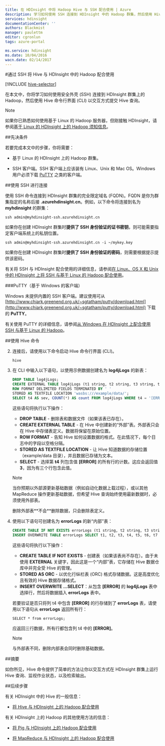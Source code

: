 ```yaml
---
title: 在 HDInsight 中将 Hadoop Hive 与 SSH 配合使用 | Azure
description: 学习如何使用 SSH 连接到 HDInsight 中的 Hadoop 群集，然后使用 Hive 命令行界面以交互方式提交 Hive 查询。
services: hdinsight
documentationCenter: ''
authors: Blackmist
manager: paulettm
editor: cgronlun
tags: azure-portal

ms.service: hdinsight
ms.date: 10/04/2016
wacn.date: 02/14/2017
---
```


#通过 SSH 将 Hive 与 HDInsight 中的 Hadoop 配合使用

[!INCLUDE [hive-selector](../../includes/hdinsight-selector-use-hive.md)]

在本文中，你将学习如何使用安全外壳 (SSH) 连接到 HDInsight 群集上的 Hadoop，然后使用 Hive 命令行界面 (CLI) 以交互方式提交 Hive 查询。

> [!NOTE]
>如果你已熟悉如何使用基于 Linux 的 Hadoop 服务器，但刚接触 HDInsight，请参阅[基于 Linux 的 HDInsight 上的 Hadoop 须知信息](./hdinsight-hadoop-linux-information.md)。

##<a id="prereq"></a>先决条件

若要完成本文中的步骤，你将需要：

* 基于 Linux 的 HDInsight 上的 Hadoop 群集。

* SSH 客户端。SSH 客户端上应该装有 Linux、Unix 和 Mac OS。Windows 用户必须下载 [PuTTY](http://www.chiark.greenend.org.uk/~sgtatham/putty/download.html) 之类的客户端。

##<a id="ssh"></a>使用 SSH 进行连接

使用 SSH 命令连接到 HDInsight 群集的完全限定域名 (FQDN)。FQDN 是你为群集指定的名称后接 **.azurehdinsight.cn**。例如，以下命令将连接到名为 **myhdinsight** 的群集：

```
ssh admin@myhdinsight-ssh.azurehdinsight.cn
```

如果你在创建 HDInsight 群集时**提供了 SSH 身份验证的证书密钥**，则可能需要指定客户端系统上的私钥位置。

```
ssh admin@myhdinsight-ssh.azurehdinsight.cn -i ~/mykey.key
```

如果你在创建 HDInsight 群集时**提供了 SSH 身份验证的密码**，则需要根据提示提供该密码。

有关将 SSH 与 HDInsight 配合使用的详细信息，请参阅[在 Linux、OS X 和 Unix 中的 HDInsight 上将 SSH 与基于 Linux 的 Hadoop 配合使用](./hdinsight-hadoop-linux-use-ssh-unix.md)。

###PuTTY（基于 Windows 的客户端）

Windows 未提供内置的 SSH 客户端。建议使用可从 [http://www.chiark.greenend.org.uk/~sgtatham/putty/download.html](http://www.chiark.greenend.org.uk/~sgtatham/putty/download.html) 下载的 **PuTTY**。

有关使用 PuTTY 的详细信息，请参阅[从 Windows 在 HDInsight 上配合使用 SSH 与基于 Linux 的 Hadoop](./hdinsight-hadoop-linux-use-ssh-windows.md)。

##<a id="hive"></a>使用 Hive 命令

2. 连接后，请使用以下命令启动 Hive 命令行界面 (CLI)。

    ```
    hive
    ```

3. 在 CLI 中输入以下语句，以使用示例数据创建名为 **log4jLogs** 的新表：

    ```sql
    DROP TABLE log4jLogs;
    CREATE EXTERNAL TABLE log4jLogs (t1 string, t2 string, t3 string, t4 string, t5 string, t6 string, t7 string)
    ROW FORMAT DELIMITED FIELDS TERMINATED BY ' '
    STORED AS TEXTFILE LOCATION 'wasbs:///example/data/';
    SELECT t4 AS sev, COUNT(*) AS count FROM log4jLogs WHERE t4 = '[ERROR]' GROUP BY t4;
    ```

    这些语句将执行以下操作：

    * **DROP TABLE** - 删除表和数据文件（如果该表已存在）。
    * **CREATE EXTERNAL TABLE** - 在 Hive 中创建新的“外部”表。外部表只会在 Hive 中存储表定义。数据将保留在原始位置。
    * **ROW FORMAT** - 告知 Hive 如何设置数据的格式。在此情况下，每个日志中的字段以空格分隔。
    * **STORED AS TEXTFILE LOCATION** - 让 Hive 知道数据的存储位置（example/data 目录），并且数据已存储为文本。
    * **SELECT** - 选择第 **t4** 列包含值 **[ERROR]** 的所有行的计数。这应会返回值 **3**，因为有三个行包含此值。

    > [!NOTE]
    >当你预期以外部源更新基础数据（例如自动化数据上载过程），或以其他 MapReduce 操作更新基础数据，但希望 Hive 查询始终使用最新数据时，必须使用外部表。
    ><p>
    > 删除外部表**不会**删除数据，只会删除表定义。

4. 使用以下语句可创建名为 **errorLogs** 的新“内部”表：

    ```sql
    CREATE TABLE IF NOT EXISTS errorLogs (t1 string, t2 string, t3 string, t4 string, t5 string, t6 string, t7 string) STORED AS ORC;
    INSERT OVERWRITE TABLE errorLogs SELECT t1, t2, t3, t4, t5, t6, t7 FROM log4jLogs WHERE t4 = '[ERROR]';
    ```

    这些语句将执行以下操作：

    * **CREATE TABLE IF NOT EXISTS** - 创建表（如果该表尚不存在）。由于未使用 **EXTERNAL** 关键字，因此这是一个“内部”表，它存储在 Hive 数据仓库中并完全受 Hive 的管理。
    * **STORED AS ORC** - 以优化行纵栏表 (ORC) 格式存储数据。这是高度优化且有效的 Hive 数据存储格式。
    * **INSERT OVERWRITE ...SELECT**：从包含 **[ERROR]** 的 **log4jLogs** 表中选择行，然后将数据插入 **errorLogs** 表中。

    若要验证是否只将列 t4 中包含 **[ERROR]** 的行存储到了 **errorLogs** 表，请使用以下语句从 **errorLogs** 返回所有行：

    ```
    SELECT * from errorLogs;
    ```

    应返回三行数据，所有行都包含列 t4 中的 **[ERROR]**。

    > [!NOTE]
    >与外部表不同，删除内部表会同时删除基础数据。

##<a id="summary"></a>摘要

如你所见，Hive 命令提供了简单的方法让你以交互方式在 HDInsight 群集上运行 Hive 查询、监视作业状态，以及检索输出。

##<a id="nextsteps"></a>后续步骤

有关 HDInsight 中的 Hive 的一般信息：

* [将 Hive 与 HDInsight 上的 Hadoop 配合使用](./hdinsight-use-hive.md)

有关 HDInsight 上的 Hadoop 的其他使用方法的信息：

* [将 Pig 与 HDInsight 上的 Hadoop 配合使用](./hdinsight-use-pig.md)

* [将 MapReduce 与 HDInsight 上的 Hadoop 配合使用](./hdinsight-use-mapreduce.md)

[hdinsight-sdk-documentation]: http://msdn.microsoft.com/zh-cn/library/dn479185.aspx

[apache-tez]: http://tez.apache.org
[apache-hive]: http://hive.apache.org/
[apache-log4j]: http://zh.wikipedia.org/wiki/Log4j
[hive-on-tez-wiki]: https://cwiki.apache.org/confluence/display/Hive/Hive+on+Tez
[import-to-excel]: ./hdinsight-connect-excel-power-query.md

[hdinsight-use-oozie]: ./hdinsight-use-oozie.md
[hdinsight-analyze-flight-data]: ./hdinsight-analyze-flight-delay-data.md

[putty]: http://www.chiark.greenend.org.uk/~sgtatham/putty/download.html

[hdinsight-storage]: /documentation/articles/hdinsight-use-blob-storage/

[hdinsight-provision]: ./hdinsight-provision-clusters.md
[hdinsight-submit-jobs]: ./hdinsight-submit-hadoop-jobs-programmatically.md
[hdinsight-upload-data]: ./hdinsight-upload-data.md
[hdinsight-get-started]: /documentation/articles/hdinsight-get-started/

[Powershell-install-configure]: /documentation/articles/install-configure-powershell/
[powershell-here-strings]: http://technet.microsoft.com/zh-cn/library/ee692792.aspx

[image-hdi-hive-powershell]: ./media/hdinsight-use-hive/HDI.HIVE.PowerShell.png
[img-hdi-hive-powershell-output]: ./media/hdinsight-use-hive/HDI.Hive.PowerShell.Output.png
[image-hdi-hive-architecture]: ./media/hdinsight-use-hive/HDI.Hive.Architecture.png

<!---HONumber=71-->